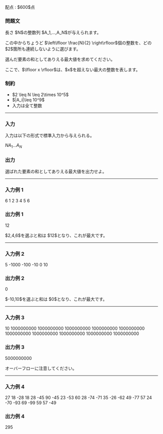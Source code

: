 
<div>

<span>

<span>

<p>
配点 : $600$点
</p>

<div>

<section>

### **問題文**

<p>
長さ $N$の整数列 $A_1,...,A_N$が与えられます。
</p>

<p>
この中からちょうど $\left\lfloor \frac{N}{2} \right\rfloor$個の整数を、どの $2$箇所も連続しないように選びます。
</p>

<p>
選んだ要素の和としてありえる最大値を求めてください。
</p>

<p>
ここで、$\lfloor x \rfloor$は、$x$を超えない最大の整数を表します。
</p>

</section>

</div>

<div>

<section>

### **制約**

<ul>

<li>
$2 \leq N \leq 2\times 10^5$
</li>

<li>
$|A_i|\leq 10^9$
</li>

<li>
入力は全て整数
</li>

</ul>

</section>

</div>

---

<div>

<div>

<section>

### **入力**

<p>
入力は以下の形式で標準入力から与えられる。
</p>

<div>

$N$$A_1$$...$$A_N$
</div>

</section>

</div>

<div>

<section>

### **出力**

<p>
選ばれた要素の和としてありえる最大値を出力せよ。
</p>

</section>

</div>

</div>

---

<div>

<section>

### **入力例 1**

<div>

6
1 2 3 4 5 6

</div>

</section>

</div>

<div>

<section>

### **出力例 1**

<div>

12

</div>

<p>
$2,4,6$を選ぶと和は $12$となり、これが最大です。
</p>

</section>

</div>

---

<div>

<section>

### **入力例 2**

<div>

5
-1000 -100 -10 0 10

</div>

</section>

</div>

<div>

<section>

### **出力例 2**

<div>

0

</div>

<p>
$-10,10$を選ぶと和は $0$となり、これが最大です。
</p>

</section>

</div>

---

<div>

<section>

### **入力例 3**

<div>

10
1000000000 1000000000 1000000000 1000000000 1000000000 1000000000 1000000000 1000000000 1000000000 1000000000

</div>

</section>

</div>

<div>

<section>

### **出力例 3**

<div>

5000000000

</div>

<p>
オーバーフローに注意してください。
</p>

</section>

</div>

---

<div>

<section>

### **入力例 4**

<div>

27
18 -28 18 28 -45 90 -45 23 -53 60 28 -74 -71 35 -26 -62 49 -77 57 24 -70 -93 69 -99 59 57 -49

</div>

</section>

</div>

<div>

<section>

### **出力例 4**

<div>

295

</div>

</section>

</div>

</span>

</span>

</div>
